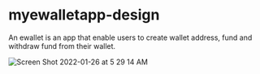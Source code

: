 # myewalletapp-design

An ewallet is an app that enable users to create wallet address, fund and withdraw fund from their wallet.


![Screen Shot 2022-01-26 at 5 29 14 AM](https://user-images.githubusercontent.com/20610726/154701979-7de26aa8-1413-4ed9-8e49-1e47cd63cb6d.png)
